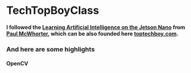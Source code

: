 # TechTopBoyClass
**I followed the [Learning Artificial Intelligence on the Jetson Nano](https://youtube.com/playlist?list=PLGs0VKk2DiYxP-ElZ7-QXIERFFPkOuP4_) from [Paul McWhorter](https://www.youtube.com/c/mcwhorpj), which can be also founded here [toptechboy.com](https://toptechboy.com/).**
 
 ### And here are some highlights 
 
#### OpenCV
